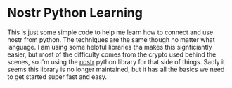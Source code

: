 # Nostr Python Learning

This is just some simple code to help me learn how to connect and use nostr from python. The techniques are the same though no matter what language. I am using some helpful libraries tha makes this signficiantly easier, but most of the difficulty comes from the crypto used behind the scenes, so I'm using the [nostr](https://github.com/jeffthibault/python-nostr) python library for that side of things. Sadly it seems this library is no longer maintained, but it has all the basics we need to get started super fast and easy. 
